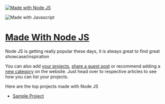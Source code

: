 [![Made with Node JS](https://madewithjavascript.club/_nuxt/uploads/9fea7ff-640.png)][made-with-node-js]

![Made with Javascript](https://madewithjavascript.club/Made-With-Javascript-Logo.png)

# [Made With Node JS][made-with-node-js]

Node JS is getting really popular these days, it is always great to find great showcase/inspiration

You can also add [your projects][request-project], [share a guest post][request-post] or recommend adding a [new category][request-category] on the website. Just head over to respective articles to see how you can list your projects.

Here are the top projects made with Node JS

- [Sample Project][sample-project]

[made-with-node-js]: https://madewithjavascript.club/categories/node-js "Made with Node JS"
[made-with-javascript]: https://madewithjavascript.club/ "Made with Javscript Club"
[sample-project]: ./../your-project-made-with-node-js-showcase.md "Project Name | Made with Node JS"
[request-project]: https://madewithjavascript.club/categories/request/project "Submit your project | Made with Javascript"
[request-post]: https://madewithjavascript.club/categories/request/post "Guest Post | Made with Javascript"
[request-category]: https://madewithjavascript.club/categories/request/categories "Suggest new JS framework | Made with Javascript"
